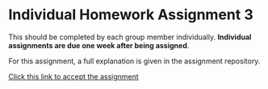 # Individual Homework Assignment 3

This should be completed by each group member individually. **Individual assignments are due one week after being assigned**. 

For this assignment, a full explanation is given in the assignment repository. 

[Click this link to accept the assignment](https://classroom.github.com/a/z_Mt1Ruu)
